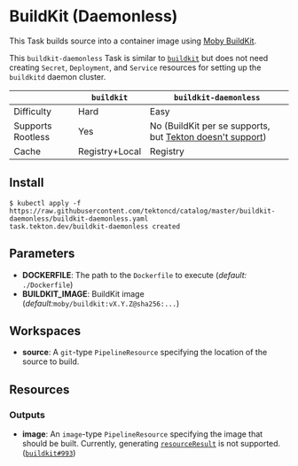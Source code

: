 # BuildKit (Daemonless)

This Task builds source into a container image using [Moby BuildKit](https://github.com/moby/buildkit).

This `buildkit-daemonless` Task is similar to [`buildkit`](../buildkit) but does not need creating `Secret`, `Deployment`, and `Service` resources for setting up the `buildkitd` daemon cluster.

|                  | `buildkit`     | `buildkit-daemonless`|
|------------------|----------------|----------------------|
|Difficulty        | Hard           | Easy                 |
|Supports Rootless | Yes            | No (BuildKit per se supports, but [Tekton doesn't support](https://github.com/tektoncd/pipeline/issues/852))|
|Cache             | Registry+Local | Registry             |

## Install

```console
$ kubectl apply -f https://raw.githubusercontent.com/tektoncd/catalog/master/buildkit-daemonless/buildkit-daemonless.yaml
task.tekton.dev/buildkit-daemonless created
```

## Parameters

* **DOCKERFILE**: The path to the `Dockerfile` to execute (_default:_  `./Dockerfile`)
* **BUILDKIT_IMAGE**: BuildKit image (_default:_`moby/buildkit:vX.Y.Z@sha256:...`)

## Workspaces

* **source**: A `git`-type `PipelineResource` specifying the location of the source to build.

## Resources

### Outputs

* **image**: An `image`-type `PipelineResource` specifying the image that should be built.
  Currently, generating [`resourceResult`](https://github.com/tektoncd/pipeline/blob/master/docs/resources.md#image-resource) is not supported. ([`buildkit#993`](https://github.com/moby/buildkit/issues/993))

